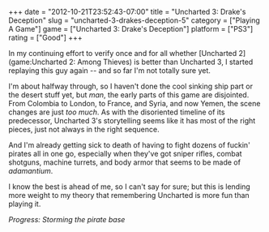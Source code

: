 +++
date = "2012-10-21T23:52:43-07:00"
title = "Uncharted 3: Drake's Deception"
slug = "uncharted-3-drakes-deception-5"
category = ["Playing A Game"]
game = ["Uncharted 3: Drake's Deception"]
platform = ["PS3"]
rating = ["Good"]
+++

In my continuing effort to verify once and for all whether [Uncharted 2](game:Uncharted 2: Among Thieves) is better than Uncharted 3, I started replaying this guy again -- and so far I'm not totally sure yet.

I'm about halfway through, so I haven't done the cool sinking ship part or the desert stuff yet, but <i>man</i>, the early parts of this game are disjointed.  From Colombia to London, to France, and Syria, and now Yemen, the scene changes are just <i>too much</i>.  As with the disoriented timeline of its predecessor, Uncharted 3's storytelling seems like it has most of the right pieces, just not always in the right sequence.

And I'm already getting sick to death of having to fight dozens of fuckin' pirates all in one go, especially when they've got sniper rifles, combat shotguns, machine turrets, and body armor that seems to be made of <i>adamantium</i>.

I know the best is ahead of me, so I can't say for sure; but this is lending more weight to my theory that remembering Uncharted is more fun than playing it.

<i>Progress: Storming the pirate base</i>